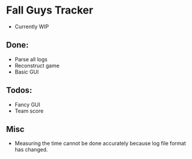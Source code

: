 # Fall Guys Tracker

* Currently WIP
## Done:
* Parse all logs
* Reconstruct game
* Basic GUI

## Todos:
* Fancy GUI
* Team score

## Misc
* Measuring the time cannot be done accurately because log file format has changed.
